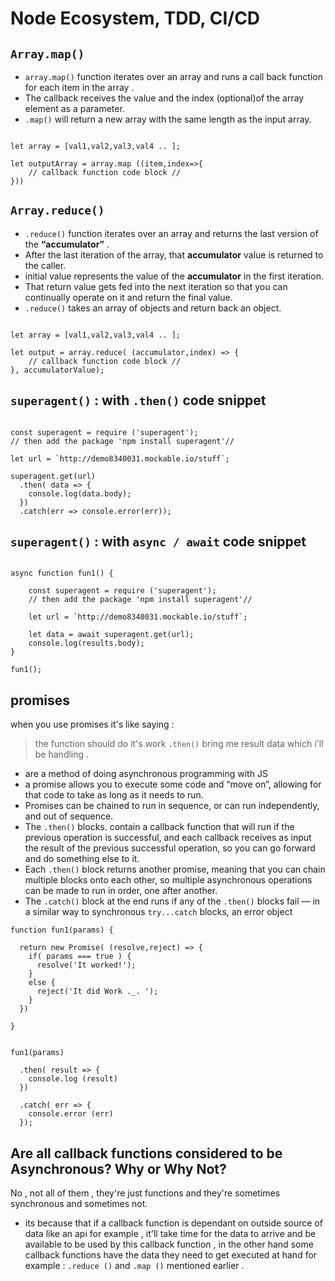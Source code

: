# Node Ecosystem, TDD, CI/CD
## `Array.map()`
* `array.map()` function iterates over an array and runs a call back function for each item in the array .
* The callback receives the value and the index (optional)of the array element as a parameter.
* `.map()` will return a new array with the same length as the input array.

```

let array = [val1,val2,val3,val4 .. ];
  
let outputArray = array.map ((item,index=>{
    // callback function code block //
}))

```

## `Array.reduce()`
* `.reduce()` function iterates over an array and returns the last version of the **“accumulator”** .
* After the last iteration of the array, that **accumulator** value is returned to the caller. 
* initial value represents the value of the **accumulator** in the first iteration.
*  That return value gets fed into the next iteration so that you can continually operate on it and return the final value.
* `.reduce()` takes an array of objects and return back an object.

```

let array = [val1,val2,val3,val4 .. ];

let output = array.reduce( (accumulator,index) => {
    // callback function code block //
}, accumulatorValue);

```
## `superagent()` : with `.then()` code snippet 
```

const superagent = require ('superagent');
// then add the package 'npm install superagent'//

let url = `http://demo8340031.mockable.io/stuff`;

superagent.get(url)
  .then( data => {
    console.log(data.body);
  })
  .catch(err => console.error(err));

```
## `superagent()` : with `async / await` code snippet
```

async function fun1() {

    const superagent = require ('superagent');
    // then add the package 'npm install superagent'//

    let url = `http://demo8340031.mockable.io/stuff`;

    let data = await superagent.get(url);
    console.log(results.body);
}

fun1();

```
## promises 
when you use promises it's like saying : 
> the function should do it's work `.then()` bring me result data which i'll be handling .

* are a method of doing asynchronous programming with JS 
* a promise allows you to execute some code and “move on”, allowing for that code to take as long as it needs to run.
* Promises can be chained to run in sequence, or can run independently, and out of sequence.
* The `.then()` blocks. contain a callback function that will run if the previous operation is successful, and each callback receives as input the result of the previous successful operation, so you can go forward and do something else to it.
* Each `.then()` block returns another promise, meaning that you can chain multiple blocks onto each other, so multiple asynchronous operations can be made to run in order, one after another.
* The `.catch()` block at the end runs if any of the `.then()` blocks fail — in a similar way to synchronous `try...catch` blocks, an error object 

```
function fun1(params) {

  return new Promise( (resolve,reject) => {
    if( params === true ) {
      resolve('It worked!');
    }
    else {
      reject('It did Work ._. ');
    }
  })

}


fun1(params)

  .then( result => {
    console.log (result)
  })

  .catch( err => {
    console.error (err)
  });

```

## Are all callback functions considered to be Asynchronous? Why or Why Not?
No , not all of them , they're just functions and they're sometimes synchronous and sometimes not.
* its because that if a callback function is dependant on outside source of data like an api for example , it'll take time for the data to arrive and be available to be used by this callback function , in the other hand some callback functions have the data they need to get executed at hand for example : `.reduce ()` and `.map ()` mentioned earlier .
